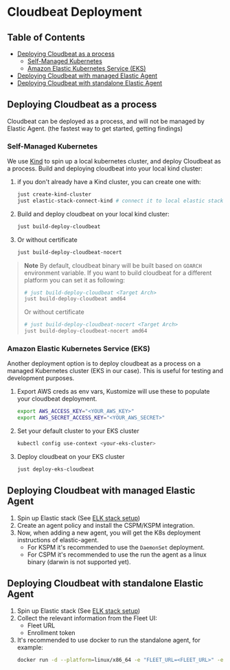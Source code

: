 # Cloudbeat Deployment

## Table of Contents
- [Deploying Cloudbeat as a process](#deploying-cloudbeat-as-a-process)
   - [Self-Managed Kubernetes](#self-managed-kubernetes)
   - [Amazon Elastic Kubernetes Service (EKS)](#amazon-elastic-kubernetes-service-eks)
- [Deploying Cloudbeat with managed Elastic Agent](#deploying-cloudbeat-with-managed-elastic-agent)
- [Deploying Cloudbeat with standalone Elastic Agent](#deploying-cloudbeat-with-standalone-elastic-agent)

## Deploying Cloudbeat as a process

Cloudbeat can be deployed as a process, and will not be managed by Elastic Agent. (the fastest way to get started, getting findings)

### Self-Managed Kubernetes

We use [Kind](https://kind.sigs.k8s.io/) to spin up a local kubernetes cluster, and deploy Cloudbeat as a process.
Build and deploying cloudbeat into your local kind cluster:

1. if you don't already have a Kind cluster, you can create one with:

   ```zsh
   just create-kind-cluster
   just elastic-stack-connect-kind # connect it to local elastic stack
   ```

2. Build and deploy cloudbeat on your local kind cluster:

   ```zsh
   just build-deploy-cloudbeat
   ```

3. Or without certificate

   ```zsh
   just build-deploy-cloudbeat-nocert
   ```


> **Note** By default, cloudbeat binary will be built based on `GOARCH` environment variable.
> If you want to build cloudbeat for a different platform you can set it as following:
>
> ```zsh
> # just build-deploy-cloudbeat <Target Arch>
> just build-deploy-cloudbeat amd64
> ```
>
> Or without certificate
>
> ```zsh
> # just build-deploy-cloudbeat-nocert <Target Arch>
> just build-deploy-cloudbeat-nocert amd64
> ```


### Amazon Elastic Kubernetes Service (EKS)

Another deployment option is to deploy cloudbeat as a process on a managed Kubernetes cluster (EKS in our case).
This is useful for testing and development purposes.

1. Export AWS creds as env vars, Kustomize will use these to populate your cloudbeat deployment.

   ```zsh
   export AWS_ACCESS_KEY="<YOUR_AWS_KEY>"
   export AWS_SECRET_ACCESS_KEY="<YOUR_AWS_SECRET>"
   ```

2. Set your default cluster to your EKS cluster

   ```zsh
   kubectl config use-context <your-eks-cluster>
   ```

3. Deploy cloudbeat on your EKS cluster

   ```zsh
   just deploy-eks-cloudbeat
   ```


## Deploying Cloudbeat with managed Elastic Agent

1. Spin up Elastic stack (See [ELK stack setup](ELK-Deployment.md))
2. Create an agent policy and install the CSPM/KSPM integration.
3. Now, when adding a new agent, you will get the K8s deployment instructions of elastic-agent.
   - For KSPM it's recommended to use the `DaemonSet` deployment.
   - For CSPM it's recommended to use the run the agent as a linux binary (darwin is not supported yet).


## Deploying Cloudbeat with standalone Elastic Agent

1. Spin up Elastic stack (See [ELK stack setup](ELK-Deployment.md))
2. Collect the relevant information from the Fleet UI:
   - Fleet URL
   - Enrollment token
3. It's recommended to use docker to run the standalone agent, for example:
   ```zsh
   docker run -d --platform=linux/x86_64 -e "FLEET_URL=<FLEET_URL>" -e "FLEET_ENROLLMENT_TOKEN=<FLEET_ENROLLMENT_TOKEN>" -e "FLEET_ENROLL=1" docker.elastic.co/beats/elastic-agent:8.7.0-SNAPSHOT
   ```
